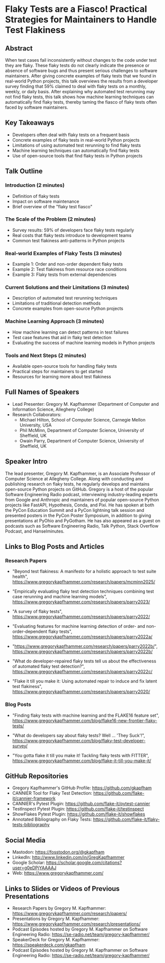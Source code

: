 # Flaky Tests are a Fiasco! Practical Strategies for Maintainers to Handle Test Flakiness

## Abstract

When test cases fail inconsistently without changes to the code under test they
are flaky. These flaky tests do not clearly indicate the presence or absence of
software bugs and thus present serious challenges to software maintainers. After
giving concrete examples of flaky tests that we found in real-world Python
projects, this talk overviews the results from a developer survey finding that
59% claimed to deal with flaky tests on a monthly, weekly, or daily basis. After
explaining why automated test rerunning may not find flaky tests, this talk
shows how machine learning techniques can automatically find flaky tests,
thereby taming the fiasco of flaky tests often faced by software maintainers.

## Key Takeaways

- Developers often deal with flaky tests on a frequent basis
- Concrete examples of flaky tests in real-world Python projects
- Limitations of using automated test rerunning to find flaky tests
- Machine learning techniques can automatically find flaky tests
- Use of open-source tools that find flaky tests in Python projects

## Talk Outline

### Introduction (2 minutes)

- Definition of flaky tests
- Impact on software maintenance
- Brief overview of the "flaky test fiasco"

### The Scale of the Problem (2 minutes)

- Survey results: 59% of developers face flaky tests regularly
- Real costs that flaky tests introduce to development teams
- Common test flakiness anti-patterns in Python projects

### Real-world Examples of Flaky Tests (3 minutes)

- Example 1: Order and non-order dependent flaky tests
- Example 2: Test flakiness from resource race conditions
- Example 3: Flaky tests from external dependencies

### Current Solutions and their Limitations (3 minutes)

- Description of automated test rerunning techniques
- Limitations of traditional detection methods
- Concrete examples from open-source Python projects

### Machine Learning Approach (3 minutes)

- How machine learning can detect patterns in test failures
- Test case features that aid in flaky test detection
- Evaluating the success of machine learning models in Python projects

### Tools and Next Steps (2 minutes)

- Available open-source tools for handling flaky tests
- Practical steps for maintainers to get started
- Resources for learning more about test flakiness

## Full Names of Speakers

- Lead Presenter: Gregory M. Kapfhammer (Department of Computer and Information Science, Allegheny College)
- Research Collaborators:
    - Michael Hilton, School of Computer Science, Carnegie Mellon University, USA
    - Phil McMinn, Department of Computer Science, University of Sheffield, UK
    - Owain Parry, Department of Computer Science, University of Sheffield, UK

## Speaker Intro

The lead presenter, Gregory M. Kapfhammer, is an Associate Professor of Computer
Science at Allegheny College. Along with conducting and publishing research on
flaky tests, he regularly develops and maintains open-source Python projects on
GitHub. Gregory is a host of the popular Software Engineering Radio podcast,
interviewing industry-leading experts from Google and Anthropic and maintainers
of popular open-source Python projects like FastAPI, Hypothesis, Conda, and
Pixi. He has spoken at both the PyCon Education Summit and a PyCon lightning
talk session and presented posters in the PyCon Poster Symposium, in addition to
giving presentations at PyOhio and PyGotham. He has also appeared as a guest on
podcasts such as Software Engineering Radio, Talk Python, Stack Overflow
Podcast, and Hanselminutes.

## Links to Blog Posts and Articles

### Research Papers

- "Beyond test flakiness: A manifesto for a holistic approach to test suite
health", https://www.gregorykapfhammer.com/research/papers/mcminn2025/

- "Empirically evaluating flaky test detection techniques combining test case
rerunning and machine learning models",
https://www.gregorykapfhammer.com/research/papers/parry2023/

- "A survey of flaky tests",
https://www.gregorykapfhammer.com/research/papers/parry2022/

- "Evaluating features for machine learning detection of order- and
non-order-dependent flaky tests",
https://www.gregorykapfhammer.com/research/papers/parry2022a/

- "https://www.gregorykapfhammer.com/research/papers/parry2022b/",
https://www.gregorykapfhammer.com/research/papers/parry2022b/

- "What do developer-repaired flaky tests tell us about the effectiveness of
automated flaky test detection?",
https://www.gregorykapfhammer.com/research/papers/parry2022c/

- "Flake it till you make it: Using automated repair to induce and fix latent
test flakiness", https://www.gregorykapfhammer.com/research/papers/parry2020/

### Blog Posts

- "Finding flaky tests with machine learning and the FLAKE16 feature set",
https://www.gregorykapfhammer.com/blog/flake16-new-frontier-flaky-tests/

- "What do developers say about flaky tests? Well ... 'They Suck'!",
https://www.gregorykapfhammer.com/blog/flaky-test-developer-survey/

- "You gotta flake it till you make it! Tackling flaky tests with FITTER",
https://www.gregorykapfhammer.com/blog/flake-it-till-you-make-it/

## GitHub Repositories

- Gregory Kapfhammer's GitHub Profile: https://github.com/gkapfham
- CANNIER Tool for Flaky Test Detection: https://github.com/flake-it/cannier-framework 
- CANNIER's Pytest Plugin: https://github.com/flake-it/pytest-cannier
- TestInspect Pytest Plugin: https://github.com/flake-it/testinspect
- ShowFlakes Pytest Plugin: https://github.com/flake-it/showflakes
- Annotated Bibliography on Flaky Tests: https://github.com/flake-it/flaky-tests-bibliography

## Social Media

- Mastodon: https://fosstodon.org/@gkapfham
- LinkedIn: http://www.linkedin.com/in/GregKapfhammer
- Google Scholar: https://scholar.google.com/citations?user=g0eDPjYAAAAJ
- Web: https://www.gregorykapfhammer.com/

## Links to Slides or Videos of Previous Presentations

- Research Papers by Gregory M. Kapfhammer: https://www.gregorykapfhammer.com/research/papers/
- Presentations by Gregory M. Kapfhammer: https://www.gregorykapfhammer.com/research/presentations/
- Podcast Episodes hosted by Gregory M. Kapfhammer on Software Engineering Radio: https://se-radio.net/team/gregory-kapfhammer/
- SpeakerDeck for Gregory M. Kapfhammer: https://speakerdeck.com/gkapfham
- Podcast Episodes hosted by Gregory M. Kapfhammer on Software Engineering Radio: https://se-radio.net/team/gregory-kapfhammer/
